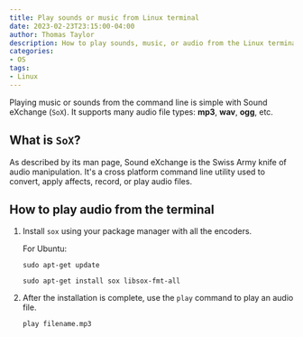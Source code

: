 ```yaml
---
title: Play sounds or music from Linux terminal
date: 2023-02-23T23:15:00-04:00
author: Thomas Taylor
description: How to play sounds, music, or audio from the Linux terminal
categories:
- OS
tags:
- Linux
---
```


Playing music or sounds from the command line is simple with Sound eXchange (`SoX`). It supports many audio file types: **mp3**, **wav**, **ogg**, etc.

## What is `SoX`?

As described by its man page, Sound eXchange is the Swiss Army knife of audio manipulation. It's a cross platform command line utility used to convert, apply affects, record, or play audio files.

## How to play audio from the terminal

1. Install `sox` using your package manager with all the encoders.

   For Ubuntu:

   ```shell
   sudo apt-get update
   ```

   ```shell
   sudo apt-get install sox libsox-fmt-all
   ```

2. After the installation is complete, use the `play` command to play an audio file.

   ```shell
   play filename.mp3
   ```
